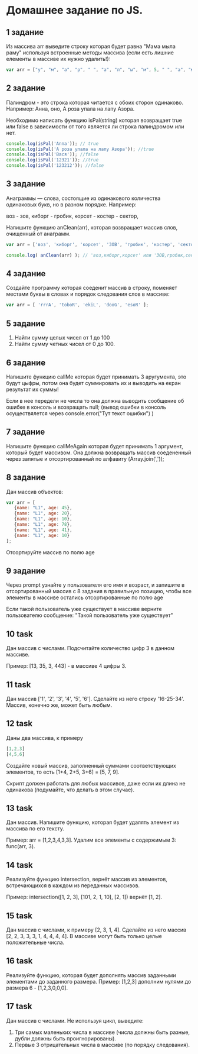 # Домашнее задание по JS.

## 1 задание
   
Из массива arr выведите строку которая будет равна "Мама мыла раму" используя встроенные методы массива (если есть лишние елементы в массиве их нужно удалить!):

```javascript
var arr = ["у", "м", "а", "р", " ", "а", "л", "ы", "м", 5, " ", "а", "м", "а", "М", 1];
```
 
## 2 задание

Палиндром - это строка которая читается с обоих сторон одинаково. Например: Анна, оно, А роза упала на лапу Азора.

Необходимо написать функцию isPal(string) которая возвращает true или false в зависимости от того является ли строка палиндромом или нет.

```javascript
console.log(isPal('Anna')); // true
console.log(isPal('А роза упала на лапу Азора')); //true
console.log(isPal('Вася')); //false
console.log(isPal('12321')); //true
console.log(isPal('123212')); //false
```
 
## 3 задание
   
Анаграммы — слова, состоящие из одинакового количества одинаковых букв, но в разном порядке. Например:

воз - зов, киборг - гробик, корсет - костер - сектор, 

Напишите функцию anClean(arr), которая возвращает массив слов, очищенный от анаграмм.

```javascript
var arr = ['воз', 'киборг', 'корсет', 'ЗОВ', 'гробик', 'костер', 'сектор'];

console.log( anClean(arr) ); // 'воз,киборг,корсет' или 'ЗОВ,гробик,сектор'
```

## 4 задание

Создайте программу которая соеденит массив в строку, поменяет местами буквы в словах и порядок следования слов в массиве:

```javascript
var arr = [ 'rrrA', 'toboR', 'ekiL', 'dooG', 'esoR' ];
```
## 5 задание

1. Найти сумму целых чисел от 1 до 100
2. Найти сумму четных чисел от 0 до 100.

## 6 задание

Напишите функцию callMe которая будет принимать 3 аругумента, это будут цыфры, потом она будет суммировать их и выводить на екран результат их суммы!

Если в нее передели не числа то она должна выводить сообщение об ошибке в консоль и возвращать null; (вывод ошибки в консоль осуществялется через console.error("Тут текст ошибки") )

## 7 задание

Напишите функцию callMeAgain которая будет принимать 1 аргумент, который будет массивом. Она должна возвращать массив соедененный через запятые и отсортированный по алфавиту (Array.join(','));

## 8 задание

Дан массив объектов:

```javascript
var arr = [
   {name: "L1", age: 45},
   {name: "L1", age: 20},
   {name: "L1", age: 10},
   {name: "L1", age: 78},
   {name: "L1", age: 41},
   {name: "L1", age: 10}
];
```

Отсортируйте массив по полю age

## 9 задание

Через prompt узнайте у пользователя его имя и возраст, и запишите в отсортированный массив с 8 задания в правильную позицию, чтобы все элементы в массиве остались отсортированные по полю age

Если такой пользователь уже существует в массиве верните пользователю сообщение: "Такой пользователь уже существует"

## 10 task

Дан массив с числами. Подсчитайте количество цифр 3 в данном массиве. 

Пример: [13, 35, 3, 443] - в массиве 4 цифры 3.

## 11 task

Дан массив ['1', '2', '3', '4', '5', '6']. Сделайте из него строку '16-25-34'. Массив, конечно же, может быть любым.

## 12 task

Даны два массива, к примеру

```javascript
[1,2,3] 
[4,5,6]
```

Создайте новый массив, заполненный суммами соответствующих элементов, то есть [1+4, 2+5, 3+6] = [5, 7, 9].

Скрипт должен работать для любых массивов, даже если их длина не одинакова (подумайте, что делать в этом случае).

## 13 task 

Дан массив. Напишите функцию, которая будет удалять элемент из массива по его тексту.

Пример: arr = [1,2,3,4,3,3]. Удалим все элементы с содержимым 3: func(arr, 3).

## 14 task

Реализуйте функцию intersection, вернёт массив из элементов, встречающихся в каждом из переданных массивов.

Пример: intersection([1, 2, 3], [101, 2, 1, 10], [2, 1]) вернёт [1, 2].

## 15 task

Дан массив с числами, к примеру [2, 3, 1, 4]. Сделайте из него массив [2, 2, 3, 3, 3, 1, 4, 4, 4, 4]. В массиве могут быть только целые положительные числа.

## 16 task

Реализуйте функцию, которая будет дополнять массив заданными элементами до заданного размера. Пример: [1,2,3] дополним нулями до размера 6 - [1,2,3,0,0,0].

## 17 task

Дан массив с числами. Не используя цикл, выведите:

1. Три самых маленьких числа в массиве (числа должны быть разные, дубли должны быть проигнорированы).
2. Первые 3 отрицательных числа в массиве (по порядку следования).
